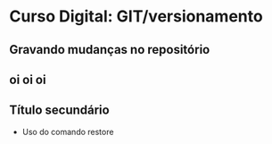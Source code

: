 # Curso Digital: GIT/versionamento
## Gravando mudanças no repositório
## oi oi oi


## Título secundário 

* Uso do comando restore
